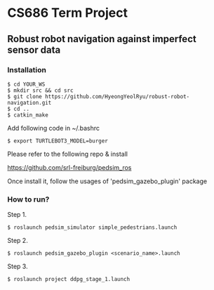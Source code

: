 # CS686 Term Project 
## Robust robot navigation against imperfect sensor data

### Installation
```
$ cd YOUR_WS
$ mkdir src && cd src
$ git clone https://github.com/HyeongYeolRyu/robust-robot-navigation.git
$ cd ..
$ catkin_make
```

Add following code in ~/.bashrc
```
$ export TURTLEBOT3_MODEL=burger
```

Please refer to the following repo & install

https://github.com/srl-freiburg/pedsim_ros

Once install it, follow the usages of 'pedsim_gazebo_plugin' package




### How to run?

Step 1.
```
$ roslaunch pedsim_simulator simple_pedestrians.launch
```

Step 2.
```
$ roslaunch pedsim_gazebo_plugin <scenario_name>.launch
```

Step 3.
```
$ roslaunch project ddpg_stage_1.launch
```

